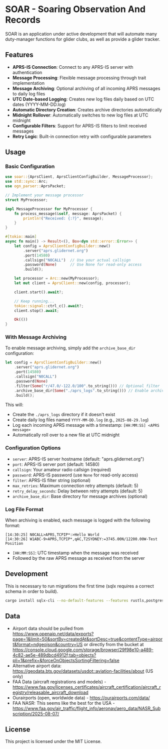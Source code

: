 # SOAR - Soaring Observation And Records

SOAR is an application under active development that will automate many duty-manager functions for glider clubs, as well as provide a glider tracker.

## Features

- **APRS-IS Connection**: Connect to any APRS-IS server with authentication
- **Message Processing**: Flexible message processing through trait implementation
- **Message Archiving**: Optional archiving of all incoming APRS messages to daily log files
- **UTC Date-based Logging**: Creates new log files daily based on UTC dates (YYYY-MM-DD.log)
- **Automatic Directory Creation**: Creates archive directories automatically
- **Midnight Rollover**: Automatically switches to new log files at UTC midnight
- **Configurable Filters**: Support for APRS-IS filters to limit received messages
- **Retry Logic**: Built-in connection retry with configurable parameters

## Usage

### Basic Configuration

```rust
use soar::{AprsClient, AprsClientConfigBuilder, MessageProcessor};
use std::sync::Arc;
use ogn_parser::AprsPacket;

// Implement your message processor
struct MyProcessor;

impl MessageProcessor for MyProcessor {
    fn process_message(&self, message: AprsPacket) {
        println!("Received: {:?}", message);
    }
}

#[tokio::main]
async fn main() -> Result<(), Box<dyn std::error::Error>> {
    let config = AprsClientConfigBuilder::new()
        .server("aprs.glidernet.org")
        .port(14580)
        .callsign("N0CALL")  // Use your actual callsign
        .password(None)      // Use None for read-only access
        .build();

    let processor = Arc::new(MyProcessor);
    let mut client = AprsClient::new(config, processor);

    client.start().await?;

    // Keep running...
    tokio::signal::ctrl_c().await?;
    client.stop().await;

    Ok(())
}
```

### With Message Archiving

To enable message archiving, simply add the `archive_base_dir` configuration:

```rust
let config = AprsClientConfigBuilder::new()
    .server("aprs.glidernet.org")
    .port(14580)
    .callsign("N0CALL")
    .password(None)
    .filter(Some("r/47.0/-122.0/100".to_string())) // Optional filter
    .archive_base_dir(Some("./aprs_logs".to_string())) // Enable archiving
    .build();
```

This will:
- Create the `./aprs_logs` directory if it doesn't exist
- Create daily log files named `YYYY-MM-DD.log` (e.g., `2025-08-29.log`)
- Log each incoming APRS message with a timestamp: `[HH:MM:SS] <APRS message>`
- Automatically roll over to a new file at UTC midnight

### Configuration Options

- `server`: APRS-IS server hostname (default: "aprs.glidernet.org")
- `port`: APRS-IS server port (default: 14580)
- `callsign`: Your amateur radio callsign (required)
- `password`: APRS-IS password (use `None` for read-only access)
- `filter`: APRS-IS filter string (optional)
- `max_retries`: Maximum connection retry attempts (default: 5)
- `retry_delay_seconds`: Delay between retry attempts (default: 5)
- `archive_base_dir`: Base directory for message archives (optional)

### Log File Format

When archiving is enabled, each message is logged with the following format:

```
[14:30:25] N0CALL>APRS,TCPIP*:>Hello World
[14:30:26] W1ABC-9>APRS,TCPIP*,qAC,T2SYDNEY:=3745.00N/12200.00W-Test Position
```

- `[HH:MM:SS]`: UTC timestamp when the message was received
- Followed by the raw APRS message as received from the server

## Development

This is necessary to run migrations the first time (sqlx requires a correct schema in order to build).

```bash
cargo install sqlx-cli --no-default-features --features rustls,postgres
```

## Data

- Airport data should be pulled from https://www.openaip.net/data/exports?page=1&limit=50&sortBy=createdAt&sortDesc=true&contentType=airport&format=ndgeojson&country=US or directly from the bucket at https://console.cloud.google.com/storage/browser/29f98e10-a489-4c82-ae5e-489dbcd4912f;tab=objects?pli=1&prefix=&forceOnObjectsSortingFiltering=false
- Alternative airport data: https://geodata.bts.gov/datasets/usdot::aviation-facilities/about (US only)
- FAA Data (aircraft registrations and models) - https://www.faa.gov/licenses_certificates/aircraft_certification/aircraft_registry/releasable_aircraft_download
- Ourairports (open, worldwide data) - https://ourairports.com/data/
- FAA NASR: This seems like the best for the USA - https://www.faa.gov/air_traffic/flight_info/aeronav/aero_data/NASR_Subscription/2025-08-07/

## License

This project is licensed under the MIT License.
